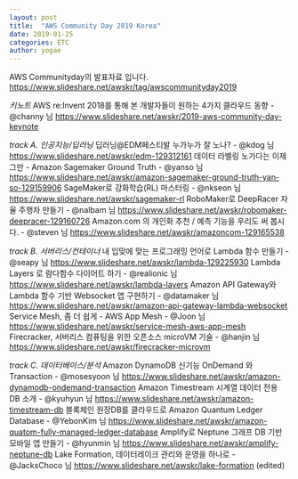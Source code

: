 ```yaml
---
layout: post
title:  "AWS Community Day 2019 Korea"
date: 2019-01-25
categories: ETC
author: yogae
---
```


AWS Communityday의 발표자료 입니다.
https://www.slideshare.net/awskr/tag/awscommunityday2019

*키노트*
AWS re:Invent 2018를 통해 본 개발자들이 원하는 4가지 클라우드 동향 - @channy 님
https://www.slideshare.net/awskr/2019-aws-community-day-keynote

*track A. 인공지능/딥러닝*
딥러닝@EDM페스티발 누가누가 잘 노나? - @kdog   님
https://www.slideshare.net/awskr/edm-129312161
데이터 라벨링 노가다는 이제 그만 - Amazon Sagemaker Ground Truth - @yanso 님
https://www.slideshare.net/awskr/amazon-sagemaker-ground-truth-yan-so-129159906
SageMaker로 강화학습(RL) 마스터링 - @nkseon 님
https://www.slideshare.net/awskr/sagemaker-rl
RoboMaker로 DeepRacer 자율 주행차 만들기 - @nalbam 님
https://www.slideshare.net/awskr/robomaker-deepracer-129160726
Amazon.com 의 개인화 추천 / 예측 기능을 우리도 써 봅시다. -  @steven 님
https://www.slideshare.net/awskr/amazoncom-129165538

*track B. 서버리스/컨테이너*
내 입맞에 맞는 프로그래밍 언어로 Lambda 함수 만들기 - @seapy 님
https://www.slideshare.net/awskr/lambda-129225930
Lambda Layers 로 람다함수 다이어트 하기 - @realionic 님
https://www.slideshare.net/awskr/lambda-layers
Amazon API Gateway와 Lambda 함수 기반 Websocket 앱 구현하기 - @datamaker 님
https://www.slideshare.net/awskr/amazon-api-gateway-lambda-websocket
Service Mesh, 좀 더 쉽게 - AWS App Mesh - @Joon 님
https://www.slideshare.net/awskr/service-mesh-aws-app-mesh
Firecracker, 서버리스 컴퓨팅을 위한 오픈소스 microVM 기술 - @hanjin 님
https://www.slideshare.net/awskr/firecracker-microvm

*track C. 데이터베이스/분석*
Amazon DynamoDB 신기능 OnDemand 와 Transaction - @mosesyoon 님
https://www.slideshare.net/awskr/amazon-dynamodb-ondemand-transaction
Amazon Timestream 시계열 데이터 전용 DB 소개 - @kyuhyun 님
https://www.slideshare.net/awskr/amazon-timestream-db
블록체인 원장DB를 클라우드로 Amazon Quantum Ledger Database - @YebonKim 님
https://www.slideshare.net/awskr/amazon-quatom-fully-managed-ledger-database
Amplify로 Neptune 그래프 DB 기반 모바일 앱 만들기 - @hyunmin 님
https://www.slideshare.net/awskr/amplify-neptune-db
Lake Formation, 데이터레이크 관리와 운영을 하나로 - @JacksChoco 님
https://www.slideshare.net/awskr/lake-formation (edited) 